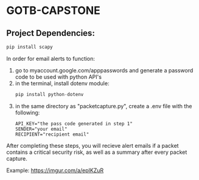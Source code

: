# GOTB-CAPSTONE

## Project Dependencies:
```python
pip install scapy
```

In order for email alerts to function:

1. go to myaccount.google.com/apppasswords and generate a password code to be used with python API's
2. in the terminal, install dotenv module:
    ```python
    pip install python-dotenv
    ```
3. in the same directory as "packetcapture.py", create a .env file with the following:
    ``` 
    API_KEY="the pass code generated in step 1"
    SENDER="your email"
    RECIPIENT="recipient email"
    ```
After completing these steps, you will recieve alert emails if a packet contains a critical security risk, as well as a summary after every packet capture.

Example: https://imgur.com/a/epIKZuR